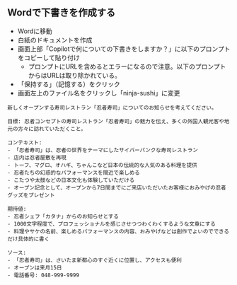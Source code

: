 
## Wordで下書きを作成する

- Wordに移動
- 白紙のドキュメントを作成
- 画面上部「Copilotで何についての下書きをしますか？」に以下のプロンプトをコピーして貼り付け
  - プロンプトにURLを含めるとエラーになるので注意。以下のプロンプトからはURLは取り除かれている。
- 「保持する」（記憶する）をクリック
- 画面左上のファイル名をクリックし「ninja-sushi」に変更

```
新しくオープンする寿司レストラン「忍者寿司」についてのお知らせを考えてください。

目標: 忍者コンセプトの寿司レストラン「忍者寿司」の魅力を伝え、多くの外国人観光客や地元の方々に訪れていただくこと。

コンテキスト:
- 「忍者寿司」は、忍者の世界をテーマにしたサイバーパンクな寿司レストラン
- 店内は忍者屋敷を再現
- トーフ、マグロ、オハギ、ちゃんこなど日本の伝統的な人気のある料理を提供
- 忍者たちの幻惑的なパフォーマンスを間近で楽しめる
- こたつや太鼓などの日本文化も体験していただける
- オープン記念として、オープンから7日間までにご来店いただいたお客様におみやげの忍者グッズをプレゼント

期待値:
- 忍者シェフ「カタナ」からのお知らせとする
- 1000文字程度で、プロフェッショナルを感じさせつつわくわくするような文章にする
- 料理やサケの名前、楽しめるパフォーマンスの内容、おみやげなどは創作でよいのでできるだけ具体的に書く

ソース:
- 「忍者寿司」は、さいたま新都心のすぐ近くに位置し、アクセスも便利
- オープンは来月15日
- 電話番号: 048-999-9999
```
